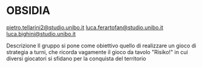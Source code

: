 # OBSIDIA

pietro.tellarini2@studio.unibo.it
luca.ferartofan@studio.unibo.it
luca.bighini@studio.unibo.it

Descrizione
Il gruppo si pone come obiettivo quello di realizzare un gioco di strategia a turni,
 che ricorda vagamente il gioco da tavolo "Risiko!" in cui diversi giocatori si sfidano
 per la conquista del territorio